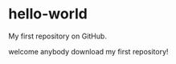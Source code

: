 hello-world
===========

My first repository on GitHub.

welcome anybody download my first repository!
